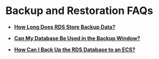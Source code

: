 # Backup and Restoration FAQs<a name="rds_faq_0098"></a>

-   **[How Long Does RDS Store Backup Data?](how-long-does-rds-store-backup-data.md)**  

-   **[Can My Database Be Used in the Backup Window?](can-my-database-be-used-in-the-backup-window.md)**  

-   **[How Can I Back Up the RDS Database to an ECS?](how-can-i-back-up-the-rds-database-to-an-ecs.md)**  


